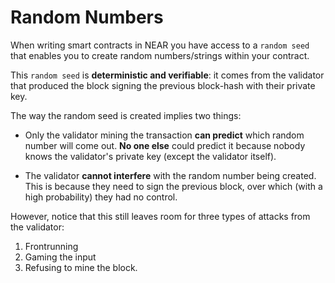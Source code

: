
# Random Numbers

When writing smart contracts in NEAR you have access to a  `random seed`  that enables you to create random numbers/strings within your contract.

This  `random seed`  is  **deterministic and verifiable**: it comes from the validator that produced the block signing the previous block-hash with their private key.

The way the random seed is created implies two things:

-   Only the validator mining the transaction  **can predict**  which random number will come out.  **No one else**  could predict it because nobody knows the validator's private key (except the validator itself).
    
-   The validator  **cannot interfere**  with the random number being created. This is because they need to sign the previous block, over which (with a high probability) they had no control.
    

However, notice that this still leaves room for three types of attacks from the validator:

1.  Frontrunning
2.  Gaming the input
3.  Refusing to mine the block.